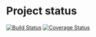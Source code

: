 # Project status
[![Build Status](https://app.travis-ci.com/nsh2207/software-homework-1-django-polls.svg?token=KJ9Rp2huhLqhYhPz7oyk&branch=main)](https://app.travis-ci.com/nsh2207/software-homework-1-django-polls)
[![Coverage Status](https://coveralls.io/repos/github/nsh2207/software-homework-1-django-polls/badge.svg)](https://coveralls.io/github/nsh2207/software-homework-1-django-polls)